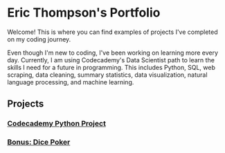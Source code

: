 # Eric Thompson's Portfolio
Welcome!  This is where you can find examples of projects I've completed on my coding journey.

Even though I'm new to coding, I've been working on learning more every day.  Currently, I am using Codecademy's Data Scientist path to learn the skills I need for a future in programming.  This includes Python, SQL, web scraping, data cleaning, summary statistics, data visualization, natural language processing, and machine learning.

## Projects
### <a href="https://github.com/mbp174/Codecademy---Python-Hurricane-Project">Codecademy Python Project</a> 


### <a href="https://github.com/mbp174/Die_Simulator">Bonus: Dice Poker</a>
